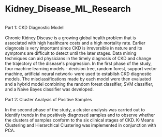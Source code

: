 # Kidney_Disease_ML_Research
<br>
Part 1: CKD Diagnostic Model
<br>
<br>
Chronic Kidney Disease is a growing global health problem that is associated with high healthcare costs and a high mortality rate. Earlier diagnosis is very important since CKD is irreversible in nature and its symptoms are difficult to detect until the later stages. Data mining techniques can aid physicians in the timely diagnosis of CKD and change the trajectory of the disease's progression. In the first phase of the study, four machine learning models - decision tree, random forest, support vector machine, artificial neural network- were used to establish CKD diagnostic models. The misclassifications made by each model were then evaluated and a hybrid model combining the random forest classifier, SVM classifier, and a Naive Bayes classifier was developed. 
<br>
<br>
Part 2: Cluster Analysis of Positive Samples
<br>
<br>
In the second phase of the study, a cluster analysis was carried out to identify trends in the positively diagnosed samples and to observe whether the clusters of samples conform to the six clinical stages of CKD. K-Means Clustering and Hierarchical Clustering was implemented in conjunction with PCA.
